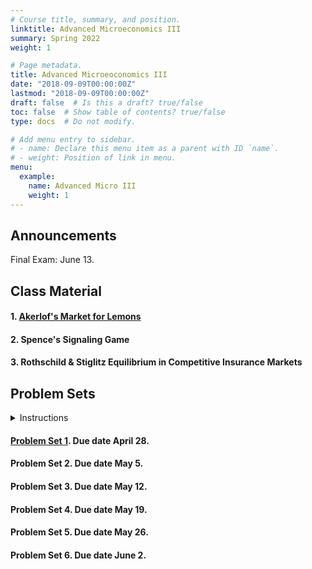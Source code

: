 ```yaml
---
# Course title, summary, and position.
linktitle: Advanced Microeconomics III
summary: Spring 2022
weight: 1

# Page metadata.
title: Advanced Microeoconomics III
date: "2018-09-09T00:00:00Z"
lastmod: "2018-09-09T00:00:00Z"
draft: false  # Is this a draft? true/false
toc: false  # Show table of contents? true/false
type: docs  # Do not modify.

# Add menu entry to sidebar.
# - name: Declare this menu item as a parent with ID `name`.
# - weight: Position of link in menu.
menu:
  example:
    name: Advanced Micro III
    weight: 1
---
```

## Announcements

Final Exam: June 13.


## Class Material

#### 1. [Akerlof's Market for Lemons](../../files/microiii/Akerlof.pdf)

#### 2. Spence's Signaling Game

#### 3. Rothschild & Stiglitz Equilibrium in Competitive Insurance Markets


## Problem Sets
<details><summary>Instructions</summary>
<ul>
<li>The assignment is individual. However, you can discuss and collaborate in groups of at most three students.</li>
<li> Each student must submit an answer key, indicating the collaboration group members.</li>
<li> Please answer all questions in a clear and concise way.</li>
<li> Typed and handwritten submissions are accepted.</li>
<li> If it applies, pay attention to your handwriting.</li>
<li> The preferred format is pdf via email. Physical submissions also accepted.</li>
<li> Questions and comments via email are welcomed (clarifying questions, typos, etc.).</li>
</ul>
</details>

#### [Problem Set 1](../../files/microiii/ProblemSet_1.pdf). Due date April 28.
#### Problem Set 2. Due date May 5.
#### Problem Set 3. Due date May 12.
#### Problem Set 4. Due date May 19.
#### Problem Set 5. Due date May 26.
#### Problem Set 6. Due date June 2.
